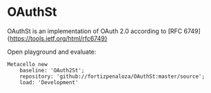 # OAuthSt
OAuthSt is an implementation of OAuth 2.0 according to [RFC 6749]{https://tools.ietf.org/html/rfc6749}


Open playground and evaluate:

``` smalltalk
Metacello new
	baseline: 'OAuth2St';
	repository: 'github://fortizpenaloza/OAuthSt:master/source';
	load: 'Development'
```
